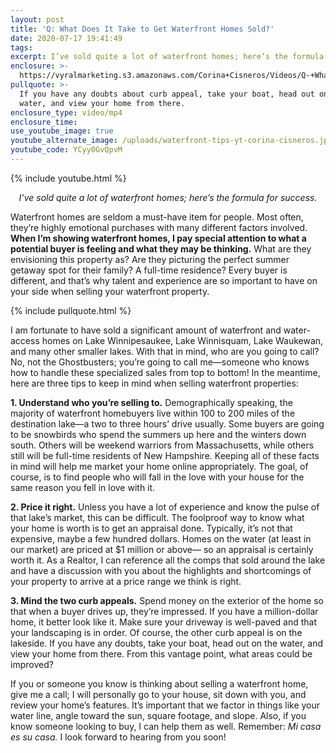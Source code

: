```yaml
---
layout: post
title: 'Q: What Does It Take to Get Waterfront Homes Sold?'
date: 2020-07-17 19:41:49
tags:
excerpt: I’ve sold quite a lot of waterfront homes; here’s the formula for success.
enclosure: >-
  https://vyralmarketing.s3.amazonaws.com/Corina+Cisneros/Videos/Q-+What+Does+It+Take+to+Get+Waterfront+Homes+Sold_+(1).mp4
pullquote: >-
  If you have any doubts about curb appeal, take your boat, head out on the
  water, and view your home from there.
enclosure_type: video/mp4
enclosure_time:
use_youtube_image: true
youtube_alternate_image: /uploads/waterfront-tips-yt-corina-cisneros.jpg
youtube_code: YCyy0GvQpvM
---
```


{% include youtube.html %}

<p style="text-align:center"><em>I’ve sold quite a lot of waterfront homes; here’s the formula for success.</em></p>

Waterfront homes are seldom a must-have item for people. Most often, they’re highly emotional purchases with many different factors involved. **When I’m showing waterfront homes, I pay special attention to what a potential buyer is feeling and what they may be thinking.** What are they envisioning this property as? Are they picturing the perfect summer getaway spot for their family? A full-time residence? Every buyer is different, and that’s why talent and experience are so important to have on your side when selling your waterfront property.&nbsp;

{% include pullquote.html %}

I am fortunate to have sold a significant amount of waterfront and water-access homes on Lake Winnipesaukee, Lake Winnisquam, Lake Waukewan, and many other smaller lakes. With that in mind, who are you going to call? No, not the Ghostbusters; you’re going to call me—someone who knows how to handle these specialized sales from top to bottom! In the meantime, here are three tips to keep in mind when selling waterfront properties:&nbsp;

**1. Understand who you’re selling to.** Demographically speaking, the majority of waterfront homebuyers live within 100 to 200 miles of the destination lake—a two to three hours’ drive usually. Some buyers are going to be snowbirds who spend the summers up here and the winters down south. Others will be weekend warriors from Massachusetts, while others still will be full-time residents of New Hampshire. Keeping all of these facts in mind will help me market your home online appropriately. The goal, of course, is to find people who will fall in the love with your house for the same reason you fell in love with it.&nbsp;

**2. Price it right.** Unless you have a lot of experience and know the pulse of that lake’s market, this can be difficult. The foolproof way to know what your home is worth is to get an appraisal done. Typically, it’s not that expensive, maybe a few hundred dollars. Homes on the water (at least in our market) are priced at $1 million or above⁠— so an appraisal is certainly worth it. As a Realtor, I can reference all the comps that sold around the lake and have a discussion with you about the highlights and shortcomings of your property to arrive at a price range we think is right.&nbsp;

**3. Mind the two curb appeals.** Spend money on the exterior of the home so that when a buyer drives up, they’re impressed. If you have a million-dollar home, it better look like it. Make sure your driveway is well-paved and that your landscaping is in order. Of course, the other curb appeal is on the lakeside. If you have any doubts, take your boat, head out on the water, and view your home from there. From this vantage point, what areas could be improved?

If you or someone you know is thinking about selling a waterfront home, give me a call; I will personally go to your house, sit down with you, and review your home’s features. It’s important that we factor in things like your water line, angle toward the sun, square footage, and slope. Also, if you know someone looking to buy, I can help them as well. Remember: *Mi casa es su casa.* I look forward to hearing from you soon!&nbsp;